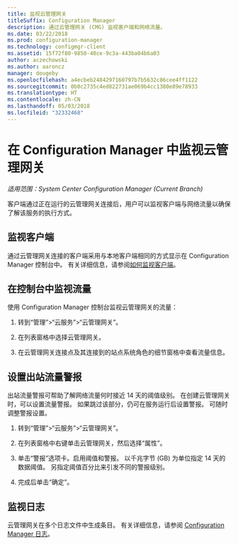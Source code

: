 ```yaml
---
title: 监视云管理网关
titleSuffix: Configuration Manager
description: 通过云管理网关 (CMG) 监视客户端和网络流量。
ms.date: 03/22/2018
ms.prod: configuration-manager
ms.technology: configmgr-client
ms.assetid: 15f72f80-9850-40ce-9c3a-443ba04b6a03
author: aczechowski
ms.author: aaroncz
manager: dougeby
ms.openlocfilehash: a4ecbeb2484297160797b7b5632c86cee4ff1122
ms.sourcegitcommit: 0b0c2735c4ed822731ae069b4cc1380e89e78933
ms.translationtype: HT
ms.contentlocale: zh-CN
ms.lasthandoff: 05/03/2018
ms.locfileid: "32332468"
---
```

# <a name="monitor-cloud-management-gateway-in-configuration-manager"></a>在 Configuration Manager 中监视云管理网关

*适用范围：System Center Configuration Manager (Current Branch)*

客户端通过正在运行的云管理网关连接后，用户可以监视客户端与网络流量以确保了解该服务的执行方式。



## <a name="monitor-clients"></a>监视客户端

通过云管理网关连接的客户端采用与本地客户端相同的方式显示在 Configuration Manager 控制台中。 有关详细信息，请参阅[如何监视客户端](/sccm/core/clients/manage/monitor-clients)。



## <a name="monitor-traffic-in-the-console"></a>在控制台中监视流量

使用 Configuration Manager 控制台监视云管理网关的流量：

1. 转到“管理”>“云服务”>“云管理网关”。

2. 在列表窗格中选择云管理网关。

3. 在云管理网关连接点及其连接到的站点系统角色的细节窗格中查看流量信息。



## <a name="set-up-outbound-traffic-alerts"></a>设置出站流量警报

出站流量警报可帮助了解网络流量何时接近 14 天的阈值级别。 在创建云管理网关时，可以设置流量警报。 如果跳过该部分，仍可在服务运行后设置警报。 可随时调整警报设置。

1. 转到“管理”>“云服务”>“云管理网关”。

2. 在列表窗格中右键单击云管理网关，然后选择“属性”。

3. 单击“警报”选项卡。启用阈值和警报。 以千兆字节 (GB) 为单位指定 14 天的数据阈值。 另指定阈值百分比来引发不同的警报级别。

4. 完成后单击“确定”。



## <a name="monitor-logs"></a>监视日志

云管理网关在多个日志文件中生成条目。 有关详细信息，请参阅 [Configuration Manager 日志](/sccm/core/plan-design/hierarchy/log-files#cloud-management-gateway)。
